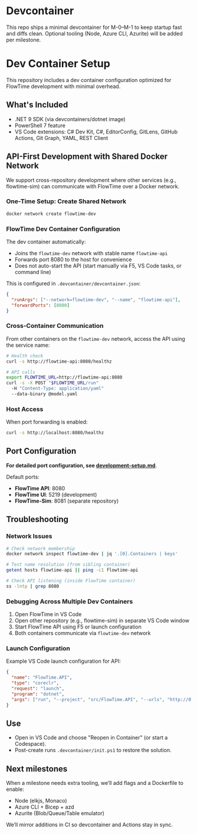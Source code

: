 # Devcontainer

This repo ships a minimal devcontainer for M-0–M-1 to keep startup fast and diffs clean. Optional tooling (Node, Azure CLI, Azurite) will be added per milestone.

# Dev Container Setup

This repository includes a dev container configuration optimized for FlowTime development with minimal overhead.

## What's Included

- .NET 9 SDK (via devcontainers/dotnet image)
- PowerShell 7 feature
- VS Code extensions: C# Dev Kit, C#, EditorConfig, GitLens, GitHub Actions, Git Graph, YAML, REST Client

## API-First Development with Shared Docker Network

We support cross-repository development where other services (e.g., flowtime-sim) can communicate with FlowTime over a Docker network.

### One-Time Setup: Create Shared Network

```bash
docker network create flowtime-dev
```

### FlowTime Dev Container Configuration

The dev container automatically:
- Joins the `flowtime-dev` network with stable name `flowtime-api`
- Forwards port 8080 to the host for convenience
- Does not auto-start the API (start manually via F5, VS Code tasks, or command line)

This is configured in `.devcontainer/devcontainer.json`:
```json
{
  "runArgs": ["--network=flowtime-dev", "--name", "flowtime-api"],
  "forwardPorts": [8080]
}
```

### Cross-Container Communication

From other containers on the `flowtime-dev` network, access the API using the service name:

```bash
# Health check
curl -s http://flowtime-api:8080/healthz

# API calls
export FLOWTIME_URL=http://flowtime-api:8080
curl -s -X POST "$FLOWTIME_URL/run" 
  -H "Content-Type: application/yaml" 
  --data-binary @model.yaml
```

### Host Access

When port forwarding is enabled:
```bash
curl -s http://localhost:8080/healthz
```

## Port Configuration

**For detailed port configuration, see [development-setup.md](development-setup.md)**.

Default ports:
- **FlowTime API**: 8080
- **FlowTime UI**: 5219 (development)
- **FlowTime-Sim**: 8081 (separate repository)

## Troubleshooting

### Network Issues
```bash
# Check network membership
docker network inspect flowtime-dev | jq '.[0].Containers | keys'

# Test name resolution (from sibling container)
getent hosts flowtime-api || ping -c1 flowtime-api

# Check API listening (inside FlowTime container)
ss -lntp | grep 8080
```

### Debugging Across Multiple Dev Containers

1. Open FlowTime in VS Code
2. Open other repository (e.g., flowtime-sim) in separate VS Code window
3. Start FlowTime API using F5 or launch configuration
4. Both containers communicate via `flowtime-dev` network

### Launch Configuration

Example VS Code launch configuration for API:
```json
{
  "name": "FlowTime.API",
  "type": "coreclr",
  "request": "launch",
  "program": "dotnet",
  "args": ["run", "--project", "src/FlowTime.API", "--urls", "http://0.0.0.0:8080"]
}
```

## Use
- Open in VS Code and choose "Reopen in Container" (or start a Codespace).
- Post-create runs `.devcontainer/init.ps1` to restore the solution.

## Next milestones
When a milestone needs extra tooling, we’ll add flags and a Dockerfile to enable:
- Node (elkjs, Monaco)
- Azure CLI + Bicep + azd
- Azurite (Blob/Queue/Table emulator)

We’ll mirror additions in CI so devcontainer and Actions stay in sync.
